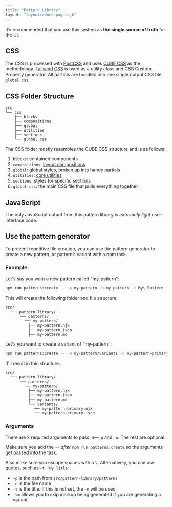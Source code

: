 ```yaml
---
title: "Pattern Library"
layout: "layouts/docs-page.njk"
---
```


It’s recommended that you use this system as **the single source of truth** for the UI.

## CSS

The CSS is processed with [PostCSS](https://postcss.org/) and uses [CUBE CSS](https://cube.fyi/) as the methodology. [Tailwind CSS](https://github.com/tailwindlabs/tailwindcss) is used as a utility class and CSS Custom Property generator. All partials are bundled into one single output CSS file: `global.css`.

## CSS Folder Structure

```
src
└── css
    ├── blocks
    ├── compositions
    ├── global
    ├── utilities
    ├── sections
    └── global.css
```

The CSS folder mostly resembles the CUBE CSS structure and is as follows:

1. `blocks`: contained components
2. `compositions`: [layout compositions](/pattern-library/css-compositions/)
3. `global`: global styles, broken up into handy partials
4. `utilities`: [core utilities](/pattern-library/css-utilities/)
5. `sections`: styles for specific sections
6. `global.css`: the main CSS file that pulls everything together

## JavaScript

The only JavaScript output from this pattern library is _extremely light_ user-interface code.

## Use the pattern generator

To prevent repetitive file creation, you can use the pattern generator to create a new pattern, or pattern’s variant with a npm task.

### Example

Let's say you want a new pattern called "my-pattern":

```bash
npm run patterns:create -- -p my-pattern -n my-pattern -t My\ Pattern
```

This will create the following folder and file structure:

```
src/
  └── pattern-library/
      └── patterns/
        └── my-pattern/
          ├── my-pattern.njk
          ├── my-pattern.json
          ├── my-pattern.md
```

Let's you want to create a variant of "my-pattern":

```bash
npm run patterns:create -- -p my-pattern/variants -n my-pattern-primary -t Primary
```

It'll result in this structure:

```
src/
  └── pattern-library/
      └── patterns/
        └── my-pattern/
          ├── my-pattern.njk
          ├── my-pattern.json
          ├── my-pattern.md
          └── variants/
            ├── my-pattern-primary.njk
            └── my-pattern-primary.json
```

### Arguments

There are 2 required arguments to pass in—`-p` and `-n`. The rest are optional.

Make sure you add the `--` _after_ `npm run patterns:create` so the arguments get passed into the task.

Also make sure you escape spaces with a `\`. Alternatively, you can use quotes, such as `-t 'My Title'`.

- `-p` is the path from `src/pattern-library/patterns`
- `-n` is the file name
- `-t` is the title. If this is not set, the `-n` will be used
- `-sm` allows you to skip markup being generated if you are generating a variant
